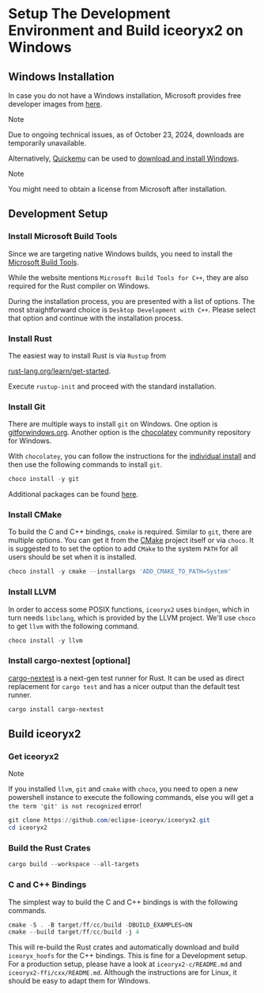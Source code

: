 # Setup The Development Environment and Build iceoryx2 on Windows

## Windows Installation

In case you do not have a Windows installation, Microsoft provides free
developer images from
[here](https://developer.microsoft.com/en-us/windows/downloads/virtual-machines/).

> [!NOTE]
> Due to ongoing technical issues, as of October 23, 2024, downloads are
> temporarily unavailable.

Alternatively, [Quickemu](https://github.com/quickemu-project/quickemu) can be
used to
[download and install Windows](https://github.com/quickemu-project/quickemu/wiki/04-Create-Windows-virtual-machines).

> [!NOTE]
> You might need to obtain a license from Microsoft after installation.

## Development Setup

### Install Microsoft Build Tools

Since we are targeting native Windows builds, you need to install the
[Microsoft Build Tools](https://visualstudio.microsoft.com/en/visual-cpp-build-tools).

While the website mentions `Microsoft Build Tools for C++`, they are also
required for the Rust compiler on Windows.

During the installation process, you are presented with a list of options.
The most straightforward choice is `Desktop Development with C++`. Please select
that option and continue with the installation process.

### Install Rust

The easiest way to install Rust is via `Rustup` from
<!-- markdownlint-disable-next-line MD044 -->
[rust-lang.org/learn/get-started](https://www.rust-lang.org/learn/get-started).

Execute `rustup-init` and proceed with the standard installation.

### Install Git

There are multiple ways to install `git` on Windows. One option is
[gitforwindows.org](https://gitforwindows.org/). Another option is the
[chocolatey](https://community.chocolatey.org) community repository for Windows.

With `chocolatey`, you can follow the instructions for the
[individual install](https://chocolatey.org/install#individual) and then use the
following commands to install `git`.

```powershell
choco install -y git
```

Additional packages can be found [here](https://community.chocolatey.org/packages).

### Install CMake

To build the C and C++ bindings, `cmake` is required. Similar to `git`, there
are multiple options. You can get it from the
[CMake](https://cmake.org/download/) project itself or via `choco`. It is
suggested to to set the option to add `CMake` to the system `PATH` for all
users should be set when it is installed.

```powershell
choco install -y cmake --installargs 'ADD_CMAKE_TO_PATH=System'
```

### Install LLVM

In order to access some POSIX functions, `iceoryx2` uses `bindgen`, which in turn
needs `libclang`, which is provided by the LLVM project. We'll use `choco` to
get `llvm` with the following command.

```powershell
choco install -y llvm
```

### Install cargo-nextest [optional]

[cargo-nextest](https://nexte.st/) is a next-gen test runner for Rust. It can be
used as direct replacement for `cargo test` and has a nicer output than the
default test runner.

```powershell
cargo install cargo-nextest
```

## Build iceoryx2

### Get iceoryx2

> [!NOTE]
> If you installed `llvm`, `git` and `cmake` with `choco`, you need to open a
> new powershell instance to execute the following commands, else you will get
> a `the term 'git' is not recognized` error!

```powershell
git clone https://github.com/eclipse-iceoryx/iceoryx2.git
cd iceoryx2
```

### Build the Rust Crates

```powershell
cargo build --workspace --all-targets
```

### C and C++ Bindings

The simplest way to build the C and C++ bindings is with the following commands.

```powershell
cmake -S . -B target/ff/cc/build -DBUILD_EXAMPLES=ON
cmake --build target/ff/cc/build -j 4
```

This will re-build the Rust crates and automatically download and build
`iceoryx_hoofs` for the C++ bindings. This is fine for a Development setup.
For a production setup, please have a look at `iceoryx2-c/README.md` and
`iceoryx2-ffi/cxx/README.md`. Although the instructions are for Linux, it
should be easy to adapt them for Windows.
